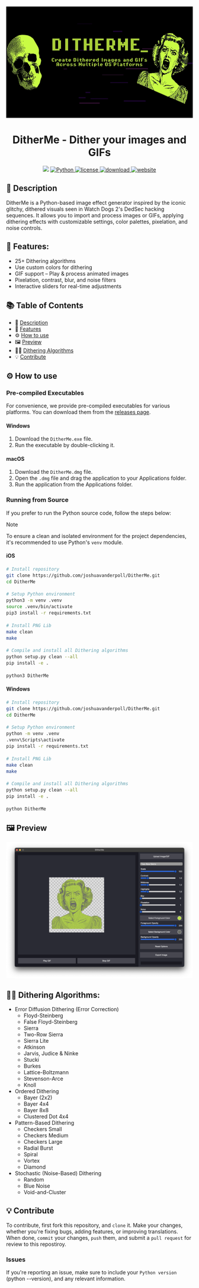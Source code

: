 <p align="center">
  <img src="assets/github/banner.jpg" height="300px" alt="DitherMe banner">
</p>

<h1 align="center">DitherMe - Dither your images and GIFs</h1>

<p align="center">
    <img src="https://api.visitorbadge.io/api/visitors?path=https%3A%2F%2Fgithub.com%2Fjoshuavanderpoll%2FDitherMe&label=Views&countColor=%2337d67a" />
    <a href="https://www.python.org/">
      <img src="https://img.shields.io/badge/python-3670A0?style=for-the-badge&logo=python&logoColor=ffdd54" alt="Python">
    </a>
      <a href="https://github.com/joshuavanderpoll/DitherMe/blob/main/LICENSE">
        <img src="https://img.shields.io/badge/license-009dff?style=for-the-badge" alt="license" />
    </a>
    <a href="https://github.com/joshuavanderpoll/DitherMe/releases">
        <img src="https://img.shields.io/badge/Download-32cd32?style=for-the-badge" alt="download" />
    </a>
    <a href="https://ditherme.joshua-server.nl?utm_source=github&utm_medium=readme&utm_id=ditherme" target="_blank">
        <img src="https://img.shields.io/badge/Website-red?style=for-the-badge" alt="website" />
    </a>
</p>

## 📜 Description 
DitherMe is a Python-based image effect generator inspired by the iconic glitchy, dithered visuals seen in Watch Dogs 2's DedSec hacking sequences. It allows you to import and process images or GIFs, applying dithering effects with customizable settings, color palettes, pixelation, and noise controls.

## 🎨 Features:
- 25+ Dithering algorithms
- Use custom colors for dithering
- GIF support – Play & process animated images
- Pixelation, contrast, blur, and noise filters
- Interactive sliders for real-time adjustments

## 📚 Table of Contents
- 📜 [Description](#-description)
- 🎨 [Features](#-features)
- ⚙️ [How to use](#️-how-to-use)
- 🖼 [Preview](#-preview)
- 🧙🏻 [Dithering Algorithms](#dithering-algorithms)
- 💡 [Contribute](#-contribute)

## ⚙️ How to use

### Pre-compiled Executables
For convenience, we provide pre-compiled executables for various platforms. You can download them from the [releases page](https://github.com/joshuavanderpoll/DitherMe/releases).

#### Windows
1. Download the `DitherMe.exe` file.
2. Run the executable by double-clicking it.

#### macOS
1. Download the `DitherMe.dmg` file.
2. Open the `.dmg` file and drag the application to your Applications folder.
3. Run the application from the Applications folder.

### Running from Source
If you prefer to run the Python source code, follow the steps below:

> [!NOTE]
> To ensure a clean and isolated environment for the project dependencies, it's recommended to use Python's `venv` module.

#### iOS
```bash
# Install repository
git clone https://github.com/joshuavanderpoll/DitherMe.git
cd DitherMe

# Setup Python environment
python3 -m venv .venv
source .venv/bin/activate
pip3 install -r requirements.txt

# Install PNG Lib
make clean
make

# Compile and install all Dithering algorithms
python setup.py clean --all
pip install -e .

python3 DitherMe
```

#### Windows
```bash
# Install repository
git clone https://github.com/joshuavanderpoll/DitherMe.git
cd DitherMe

# Setup Python environment
python -m venv .venv
.venv\Scripts\activate
pip install -r requirements.txt

# Install PNG Lib
make clean
make

# Compile and install all Dithering algorithms
python setup.py clean --all
pip install -e .

python DitherMe
```

## 🖼 Preview
<p align="center">
    <img src="assets/github/preview.png" alt="Preview">
</p>

## 🧙🏻 Dithering Algorithms:
- Error Diffusion Dithering (Error Correction)
  - Floyd-Steinberg
  - False Floyd-Steinberg
  - Sierra
  - Two-Row Sierra
  - Sierra Lite
  - Atkinson
  - Jarvis, Judice & Ninke
  - Stucki
  - Burkes
  - Lattice-Boltzmann
  - Stevenson-Arce
  - Knoll
- Ordered Dithering
  - Bayer (2x2)
  - Bayer 4x4
  - Bayer 8x8
  - Clustered Dot 4x4
- Pattern-Based Dithering
  - Checkers Small
  - Checkers Medium
  - Checkers Large
  - Radial Burst
  - Spiral
  - Vortex
  - Diamond
- Stochastic (Noise-Based) Dithering
  - Random
  - Blue Noise
  - Void-and-Cluster

## 💡 Contribute
To contribute, first fork this repository, and `clone` it. Make your changes, whether you're fixing bugs, adding features, or improving translations. When done, `commit` your changes, `push` them, and submit a `pull request` for review to this repostiroy.

### Issues
If you're reporting an issue, make sure to include your `Python version` (python --version), and any relevant information.